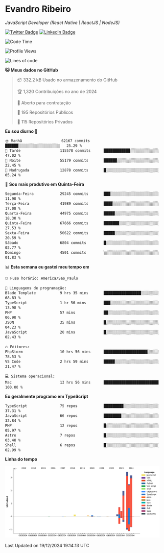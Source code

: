 # Evandro **Ribeiro**

*JavaScript Developer (React Native | ReactJS | NodeJS)*

[![Twitter Badge](https://img.shields.io/badge/-@ribeiroevandro-201B2D?style=flat-square&labelColor=201B2D&logo=twitter&logoColor=white&link=https://twitter.com/ribeiroevandro)](https://twitter.com/ribeiroevandro) 
[![Linkedin Badge](https://img.shields.io/badge/-Evandro%20Ribeiro-201B2D?style=flat-square&logo=Linkedin&logoColor=white&link=https://www.linkedin.com/in/ribeiroevandro)](https://www.linkedin.com/in/ribeiroevandro) 


<!--START_SECTION:waka-->
![Code Time](http://img.shields.io/badge/Code%20Time-4%2C215%20hrs%204%20mins-blue)

![Profile Views](http://img.shields.io/badge/Visualizac%C3%B5es%20do%20perfil-0-blue)

![Lines of code](https://img.shields.io/badge/Desde%20o%20Hello%20World%20eu%20escrevi-125.7%20million%20linhas%20de%20c%C3%B3digo-blue)

**🐱 Meus dados no GitHub** 

> 📦 332.2 kB Usado no armazenamento do GitHub 
 > 
> 🏆 1,320 Contribuições no ano de 2024
 > 
> 💼 Aberto para contratação
 > 
> 📜 195 Repositórios Públicos 
 > 
> 🔑 115 Repositórios Privados 
 > 
**Eu sou diurno 🐤** 

```text
🌞 Manhã                  62167 commits       ██████░░░░░░░░░░░░░░░░░░░   25.29 % 
🌆 Tarde                  115578 commits      ████████████░░░░░░░░░░░░░   47.02 % 
🌃 Noite                  55179 commits       ██████░░░░░░░░░░░░░░░░░░░   22.45 % 
🌙 Madrugada              12878 commits       █░░░░░░░░░░░░░░░░░░░░░░░░   05.24 % 
```
📅 **Sou mais produtivo em Quinta-Feira** 

```text
Segunda-Feira            29245 commits       ███░░░░░░░░░░░░░░░░░░░░░░   11.90 % 
Terça-Feira              41989 commits       ████░░░░░░░░░░░░░░░░░░░░░   17.08 % 
Quarta-Feira             44975 commits       █████░░░░░░░░░░░░░░░░░░░░   18.30 % 
Quinta-Feira             67666 commits       ███████░░░░░░░░░░░░░░░░░░   27.53 % 
Sexta-Feira              50622 commits       █████░░░░░░░░░░░░░░░░░░░░   20.59 % 
Sábado                   6804 commits        █░░░░░░░░░░░░░░░░░░░░░░░░   02.77 % 
Domingo                  4501 commits        ░░░░░░░░░░░░░░░░░░░░░░░░░   01.83 % 
```


📊 **Esta semana eu gastei meu tempo em** 

```text
🕑︎ Fuso horário: America/Sao_Paulo

💬 Linguagens de programação: 
Blade Template           9 hrs 35 mins       █████████████████░░░░░░░░   68.83 % 
TypeScript               1 hr 56 mins        ███░░░░░░░░░░░░░░░░░░░░░░   13.98 % 
PHP                      57 mins             ██░░░░░░░░░░░░░░░░░░░░░░░   06.90 % 
JSON                     35 mins             █░░░░░░░░░░░░░░░░░░░░░░░░   04.23 % 
JavaScript               20 mins             █░░░░░░░░░░░░░░░░░░░░░░░░   02.43 % 

🔥 Editores: 
PhpStorm                 10 hrs 56 mins      ████████████████████░░░░░   78.53 % 
VS Code                  2 hrs 59 mins       █████░░░░░░░░░░░░░░░░░░░░   21.47 % 

💻 Sistema operacional: 
Mac                      13 hrs 56 mins      █████████████████████████   100.00 % 
```

**Eu geralmente programo em TypeScript** 

```text
TypeScript               75 repos            █████████░░░░░░░░░░░░░░░░   37.31 % 
JavaScript               66 repos            ████████░░░░░░░░░░░░░░░░░   32.84 % 
PHP                      12 repos            █░░░░░░░░░░░░░░░░░░░░░░░░   05.97 % 
Astro                    7 repos             █░░░░░░░░░░░░░░░░░░░░░░░░   03.48 % 
Shell                    6 repos             █░░░░░░░░░░░░░░░░░░░░░░░░   02.99 % 
```



**Linha do tempo**

![Lines of Code chart](https://raw.githubusercontent.com/ribeiroevandro/ribeiroevandro/main/assets/bar_graph.png)


 Last Updated on 19/12/2024 19:14:13 UTC
<!--END_SECTION:waka-->
